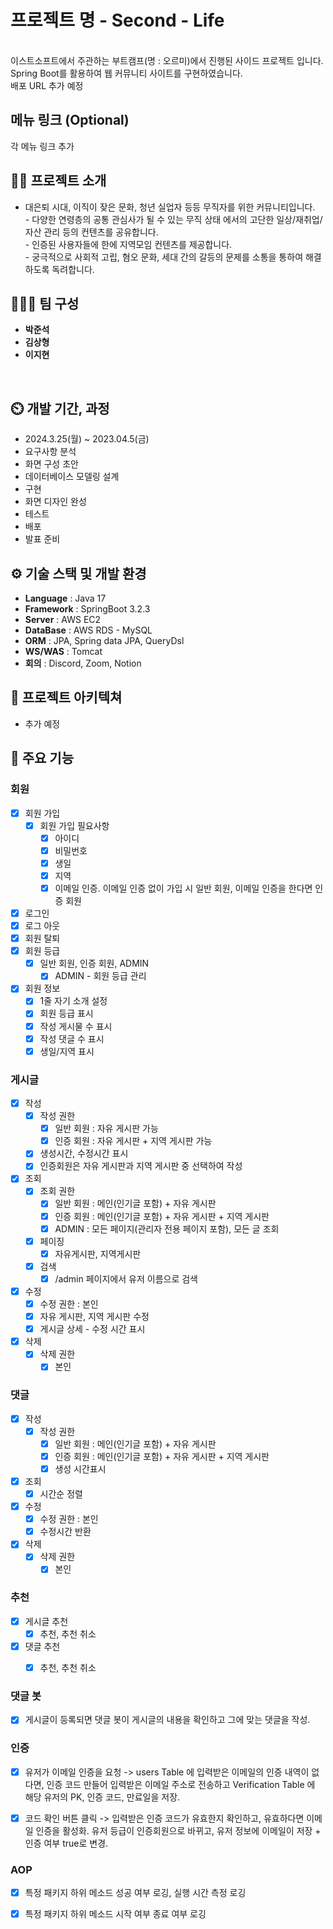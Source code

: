 # 프로젝트 명 - Second - Life
<br/>이스트소프트에서 주관하는 부트캠프(명 : 오르미)에서 진행된 사이드 프로젝트 입니다.
<br/>Spring Boot를 활용하여 웹 커뮤니티 사이트를 구현하였습니다.
<br/>배포 URL 추가 예정

## 메뉴 링크 (Optional)
각 메뉴 링크 추가

## 👨‍🏫 프로젝트 소개
- 대은퇴 시대, 이직이 잦은 문화, 청년 실업자 등등 무직자를 위한 커뮤니티입니다.
<br/>- 다양한 연령층의 공통 관심사가 될 수 있는 무직 상태 에서의 고단한 일상/재취업/자산 관리 등의 컨텐츠를 공유합니다.
<br/>- 인증된 사용자들에 한에 지역모임 컨텐츠를 제공합니다.
<br/>- 궁극적으로 사회적 고립, 혐오 문화, 세대 간의 갈등의 문제를 소통을 통하여 해결하도록 독려합니다.

## 🧑‍🤝‍🧑 팀 구성
- **박준석**  
- **김상형** 
- **이지현**
<br/>

## ⏲️ 개발 기간, 과정
- 2024.3.25(월) ~ 2023.04.5(금)
- 요구사항 분석
- 화면 구성 초안
- 데이터베이스 모델링 설계
- 구현
- 화면 디자인 완성
- 테스트
- 배포
- 발표 준비 

## ⚙️ 기술 스택 및 개발 환경
- **Language** : Java 17
- **Framework** : SpringBoot 3.2.3
- **Server** : AWS EC2
- **DataBase** : AWS RDS - MySQL
- **ORM** : JPA, Spring data JPA, QueryDsl
- **WS/WAS** : Tomcat
- **회의** : Discord, Zoom, Notion


## 📝 프로젝트 아키텍쳐
- 추가 예정


## 📌 주요 기능
### 회원
  - [x] 회원 가입
    - [x] 회원 가입 필요사항
      - [x] 아이디
      - [x] 비밀번호
      - [x] 생일 
      - [x] 지역
      - [x] 이메일 인증. 이메일 인증 없이 가입 시 일반 회원, 이메일 인증을 한다면 인증 회원
  - [x] 로그인
  - [x] 로그 아웃
  - [x] 회원 탈퇴
  - [x] 회원 등급 
    - [x] 일반 회원, 인증 회원, ADMIN
      - [x] ADMIN - 회원 등급 관리
  - [x] 회원 정보
    - [x] 1줄 자기 소개 설정
    - [x] 회원 등급 표시
    - [x] 작성 게시물 수 표시
    - [x] 작성 댓글 수 표시
    - [x] 생일/지역 표시
### 게시글
  - [x] 작성
    - [x] 작성 권한
      - [x] 일반 회원 : 자유 게시판 가능
      - [x] 인증 회원 : 자유 게시판 + 지역 게시판 가능
    - [x] 생성시간, 수정시간 표시
    - [x] 인증회원은 자유 게시판과 지역 게시판 중 선택하여 작성
  - [x] 조회
    - [x] 조회 권한
      - [x] 일반 회원 : 메인(인기글 포함) + 자유 게시판
      - [x] 인증 회원 : 메인(인기글 포함) + 자유 게시판 + 지역 게시판
      - [x] ADMIN : 모든 페이지(관리자 전용 페이지 포함), 모든 글 조회
    - [x] 페이징
      - [x] 자유게시판, 지역게시판
    - [x] 검색 
      - [x] /admin 페이지에서 유저 이름으로 검색
  - [x] 수정
    - [x] 수정 권한 : 본인
    - [x] 자유 게시판, 지역 게시판 수정
    - [x] 게시글 상세 - 수정 시간 표시
  - [x] 삭제
    - [x] 삭제 권한
      - [x] 본인
### 댓글
  - [x] 작성
    - [x] 작성 권한
      - [x] 일반 회원 : 메인(인기글 포함) + 자유 게시판
      - [x] 인증 회원 : 메인(인기글 포함) + 자유 게시판 + 지역 게시판
      - [x] 생성 시간표시
  - [x] 조회
    - [x] 시간순 정렬
  - [x] 수정
    - [x] 수정 권한 : 본인
    - [x] 수정시간 반환
  - [x] 삭제
    - [x] 삭제 권한
      - [x] 본인
### 추천
  - [x] 게시글 추천
    - [x] 추천, 추천 취소
  - [x] 댓글 추천
    - [x] 추천, 추천 취소
       

### 댓글 봇
  - [x] 게시글이 등록되면 댓글 봇이 게시글의 내용을 확인하고 그에 맞는 댓글을 작성.

### 인증
  - [x] 유저가 이메일 인증을 요청 ->
        users Table 에 입력받은 이메일의 인증 내역이 없다면,
        인증 코드 만들어 입력받은 이메일 주소로 전송하고
        Verification Table 에 해당 유저의 PK, 인증 코드, 만료일을 저장.
  - [x] 코드 확인 버튼 클릭 ->
        입력받은 인증 코드가 유효한지 확인하고, 유효하다면 이메일 인증을 활성화.
        유저 등급이 인증회원으로 바뀌고, 유저 정보에 이메일이 저장 + 인증 여부 true로 변경.


### AOP
  - [x] 특정 패키지 하위 메소드 성공 여부 로깅, 실행 시간 측정 로깅
  - [x] 특정 패키지 하위 메소드 시작 여부 종료 여부 로깅


        

        
       


